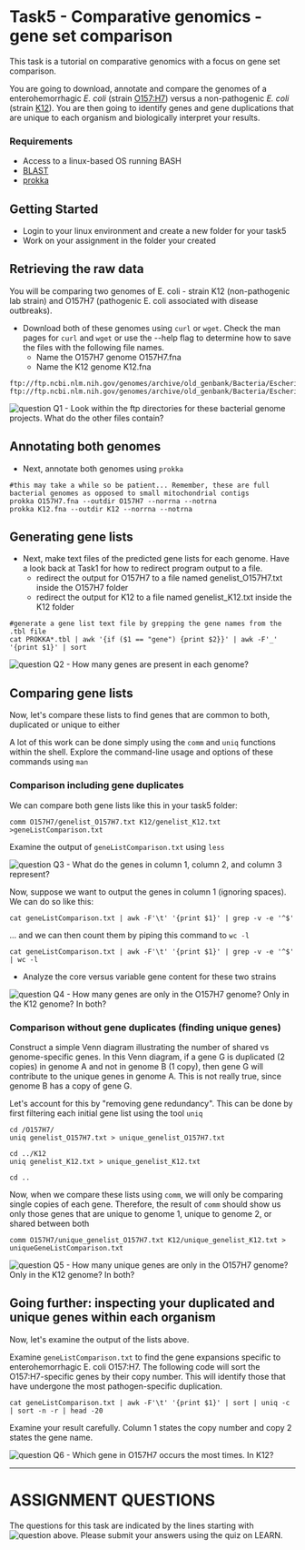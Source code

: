 # Task5 - Comparative genomics - gene set comparison

This task is a tutorial on comparative genomics with a focus on gene set comparison.

You are going to download, annotate and compare the genomes of a enterohemorrhagic <i>E. coli</i> (strain [O157:H7](https://en.wikipedia.org/wiki/Escherichia_coli_O157:H7)) versus a non-pathogenic <i>E. coli</i> (strain [K12](https://en.wikipedia.org/wiki/Escherichia_coli_in_molecular_biology#K-12)). You are then going to identify genes and gene duplications that are unique to each organism and biologically interpret your results.


### Requirements

* Access to a linux-based OS running BASH
* [BLAST](http://blast.ncbi.nlm.nih.gov/)
* [prokka](https://github.com/tseemann/prokka)


## Getting Started

* Login to your linux environment and create a new folder for your task5
* Work on your assignment in the folder your created



## Retrieving the raw data

You will be comparing two genomes of E. coli - strain K12 (non-pathogenic lab strain) and O157H7 (pathogenic E. coli associated with disease outbreaks).

* Download both of these genomes using `curl` or `wget`. Check the man pages for `curl` and `wget` or use the --help flag to determine how to save the files with the following file names. 
  * Name the O157H7 genome O157H7.fna
  * Name the K12 genome K12.fna

```
ftp://ftp.ncbi.nlm.nih.gov/genomes/archive/old_genbank/Bacteria/Escherichia_coli_O157H7_EDL933_uid259/AE005174.fna
ftp://ftp.ncbi.nlm.nih.gov/genomes/archive/old_genbank/Bacteria/Escherichia_coli_K_12_substr__DH10B_uid20079/CP000948.fna
```

![question](https://github.com/doxeylab/learn-genomics-in-unix/blob/master/questionbox.png) Q1 - Look within the ftp directories for these bacterial genome projects. What do the other files contain?


## Annotating both genomes

* Next, annotate both genomes using `prokka`

```
#this may take a while so be patient... Remember, these are full bacterial genomes as opposed to small mitochondrial contigs
prokka O157H7.fna --outdir O157H7 --norrna --notrna
prokka K12.fna --outdir K12 --norrna --notrna
```

## Generating gene lists

* Next, make text files of the predicted gene lists for each genome. Have a look back at Task1 for how to redirect program output to a file.
    * redirect the output for O157H7 to a file named genelist_O157H7.txt inside the O157H7 folder
    * redirect the output for K12 to a file named genelist_K12.txt inside the K12 folder

```
#generate a gene list text file by grepping the gene names from the .tbl file
cat PROKKA*.tbl | awk '{if ($1 == "gene") {print $2}}' | awk -F'_' '{print $1}' | sort 
```


![question](https://github.com/doxeylab/learn-genomics-in-unix/blob/master/questionbox.png) Q2 - How many genes are present in each genome?


## Comparing gene lists

Now, let's compare these lists to find genes that are common to both, duplicated or unique to either

A lot of this work can be done simply using the `comm` and `uniq` functions within the shell.
Explore the command-line usage and options of these commands using `man`

### Comparison including gene duplicates

We can compare both gene lists like this in your task5 folder:

```
comm O157H7/genelist_O157H7.txt K12/genelist_K12.txt >geneListComparison.txt
```

Examine the output of `geneListComparison.txt` using `less`

![question](https://github.com/doxeylab/learn-genomics-in-unix/blob/master/questionbox.png) Q3 - What do the genes in column 1, column 2, and column 3 represent? 

Now, suppose we want to output the genes in column 1 (ignoring spaces). We can do so like this:

```
cat geneListComparison.txt | awk -F'\t' '{print $1}' | grep -v -e '^$'
```

... and we can then count them by piping this command to `wc -l`

```
cat geneListComparison.txt | awk -F'\t' '{print $1}' | grep -v -e '^$' | wc -l
```

* Analyze the core versus variable gene content for these two strains

![question](https://github.com/doxeylab/learn-genomics-in-unix/blob/master/questionbox.png) Q4 - How many genes are only in the O157H7 genome? Only in the K12 genome? In both?


### Comparison without gene duplicates (finding unique genes)
Construct a simple Venn diagram  illustrating the number of shared vs genome-specific genes. In this Venn diagram, if a gene G is duplicated (2 copies) in genome A and not in genome B (1 copy), then gene G will contribute to the unique genes in genome A. This is not really true, since genome B has a copy of gene G.

Let's account for this by "removing gene redundancy". This can be done by first filtering each initial gene list using the tool `uniq`

```
cd /O157H7/
uniq genelist_O157H7.txt > unique_genelist_O157H7.txt

cd ../K12
uniq genelist_K12.txt > unique_genelist_K12.txt

cd ..
```

Now, when we compare these lists using `comm`, we will only be comparing single copies of each gene. Therefore, the result of `comm` should show us only those genes that are unique to genome 1, unique to genome 2, or shared between both

```
comm O157H7/unique_genelist_O157H7.txt K12/unique_genelist_K12.txt > uniqueGeneListComparison.txt
```

![question](https://github.com/doxeylab/learn-genomics-in-unix/blob/master/questionbox.png) Q5 - How many unique genes are only in the O157H7 genome? Only in the K12 genome? In both?


## Going further: inspecting your duplicated and unique genes within each organism

Now, let's examine the output of the lists above.

Examine `geneListComparison.txt` to find the gene expansions specific to enterohemorrhagic E. coli O157:H7. The following code will sort the O157:H7-specific genes by their copy number. This will identify those that have undergone the most pathogen-specific duplication.

```
cat geneListComparison.txt | awk -F'\t' '{print $1}' | sort | uniq -c | sort -n -r | head -20
```

Examine your result carefully. Column 1 states the copy number and copy 2 states the gene name.

![question](https://github.com/doxeylab/learn-genomics-in-unix/blob/master/questionbox.png) Q6 - Which gene in O157H7 occurs the most times. In K12?



---

# ASSIGNMENT QUESTIONS

The questions for this task are indicated by the lines starting with ![question](https://github.com/doxeylab/learn-genomics-in-unix/blob/master/questionbox.png) above. Please submit your answers using the quiz on LEARN.
